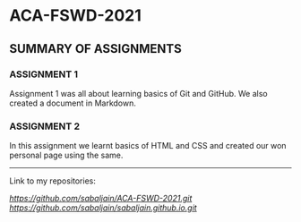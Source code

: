 # ACA-FSWD-2021

## SUMMARY OF ASSIGNMENTS

### ASSIGNMENT 1

Assignment 1 was all about learning basics of Git and GitHub. We also created a document in Markdown.

### ASSIGNMENT 2

In this assignment we learnt basics of HTML and CSS and created our won personal page using the same.

______________________________________________________________________________________________________________________

Link to my repositories:

*https://github.com/sabaljain/ACA-FSWD-2021.git*
*https://github.com/sabaljain/sabaljain.github.io.git*
